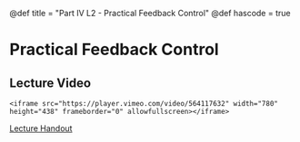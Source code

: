 @def title = "Part IV L2 - Practical Feedback Control"
@def hascode = true

# Practical Feedback Control


## Lecture Video
~~~
<iframe src="https://player.vimeo.com/video/564117632" width="780" height="438" frameborder="0" allowfullscreen></iframe>
~~~
[Lecture Handout](/part_iv/ME319_-_Mechatronics_-_Part_IV_Lecture_1_DC_Motors.pdf)
